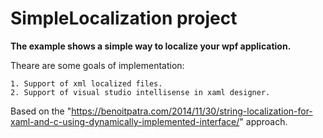 # SimpleLocalization project

**The example shows a simple way to localize your wpf application.**

Theare are some goals of implementation:

    1. Support of xml localized files.
    2. Support of visual studio intellisense in xaml designer.
    
Based on the "https://benoitpatra.com/2014/11/30/string-localization-for-xaml-and-c-using-dynamically-implemented-interface/" approach.
